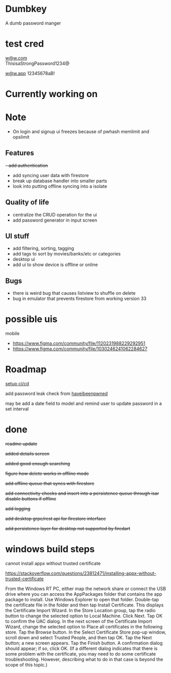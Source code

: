 # Dumbkey

A dumb password manger

# test cred
w@w.com  
ThisisaStrongPassword1234@

w@w.app
12345678aB!

# Currently working on

# Note
- On login and signup ui freezes because of pwhash memlimit and opslimit

## Features
~~- add authentication~~
- add syncing user data with firestore
- break up database handler into smaller parts
- look into putting offline syncing into a isolate

## Quality of life
- centralize the CRUD operation for the ui
- add password generator in input screen

## UI stuff

- add filtering, sorting, tagging
- add tags to sort by movies/banks/etc or categories
- desktop ui
- add ui to show device is offline or online

## Bugs
- there is weird bug that causes listview to shuffle on delete
- bug in emulator that prevents firestore from working version 33

# possible uis
mobile
- https://www.figma.com/community/file/1120231988229292951
- https://www.figma.com/community/file/1030246241062284627



# Roadmap
[setup ci/cd](https://github.com/vykes-mac/flutter_env/blob/dev/.github/workflows/ci.yml)

add password leak check from [haveibeenpwned](https://haveibeenpwned.com/Passwords)

may be add a date field to model and remind user to update password in a set interval

# done

~~readme update~~

~~added details screen~~

~~added good enough searching~~

~~figure how delete works in offline mode~~

~~add offline queue that syncs with firestore~~

~~add connectivity checks and insert into a persistence queue through isar disable buttons if offline~~

~~add logging~~

~~add desktop grpc/rest api for firestore interface~~

~~add persistence layer for desktop not supported by firedart~~

# windows build steps

cannot install appx without trusted certificate

https://stackoverflow.com/questions/23812471/installing-appx-without-trusted-certificate

From the Windows RT PC, either map the network share or connect the USB drive where you can access the AppPackages folder that contains the app package to install. Use Windows Explorer to open that folder.
Double-tap the certificate file in the folder and then tap Install Certificate. This displays the Certificate Import Wizard.
In the Store Location group, tap the radio button to change the selected option to Local Machine.
Click Next. Tap OK to confirm the UAC dialog.
In the next screen of the Certificate Import Wizard, change the selected option to Place all certificates in the following store.
Tap the Browse button. In the Select Certificate Store pop-up window, scroll down and select Trusted People, and then tap OK.
Tap the Next button; a new screen appears. Tap the Finish button.
A confirmation dialog should appear; if so, click OK. (If a different dialog indicates that there is some problem with the certificate, you may need to do some certificate troubleshooting. However, describing what to do in that case is beyond the scope of this topic.)

